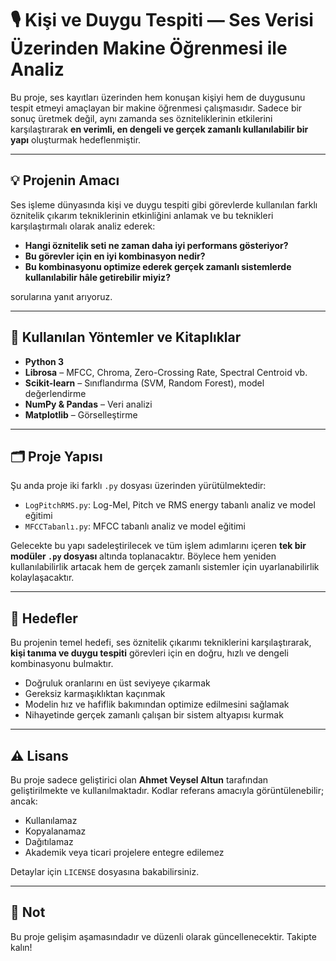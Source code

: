 # 🎙️ Kişi ve Duygu Tespiti — Ses Verisi Üzerinden Makine Öğrenmesi ile Analiz

Bu proje, ses kayıtları üzerinden hem konuşan kişiyi hem de duygusunu tespit etmeyi amaçlayan bir makine öğrenmesi çalışmasıdır. Sadece bir sonuç üretmek değil, aynı zamanda ses özniteliklerinin etkilerini karşılaştırarak **en verimli, en dengeli ve gerçek zamanlı kullanılabilir bir yapı** oluşturmak hedeflenmiştir.

---

## 💡 Projenin Amacı

Ses işleme dünyasında kişi ve duygu tespiti gibi görevlerde kullanılan farklı öznitelik çıkarım tekniklerinin etkinliğini anlamak ve bu teknikleri karşılaştırmalı olarak analiz ederek:

- **Hangi öznitelik seti ne zaman daha iyi performans gösteriyor?**
- **Bu görevler için en iyi kombinasyon nedir?**
- **Bu kombinasyonu optimize ederek gerçek zamanlı sistemlerde kullanılabilir hâle getirebilir miyiz?**

sorularına yanıt arıyoruz.

---

## 🧠 Kullanılan Yöntemler ve Kitaplıklar

- **Python 3**
- **Librosa** – MFCC, Chroma, Zero-Crossing Rate, Spectral Centroid vb.
- **Scikit-learn** – Sınıflandırma (SVM, Random Forest), model değerlendirme
- **NumPy & Pandas** – Veri analizi
- **Matplotlib** – Görselleştirme

---

## 🗂️ Proje Yapısı

Şu anda proje iki farklı `.py` dosyası üzerinden yürütülmektedir:

- `LogPitchRMS.py`: Log-Mel, Pitch ve RMS energy tabanlı analiz ve model eğitimi
- `MFCCTabanlı.py`: MFCC tabanlı analiz ve model eğitimi

Gelecekte bu yapı sadeleştirilecek ve tüm işlem adımlarını içeren **tek bir modüler `.py` dosyası** altında toplanacaktır. Böylece hem yeniden kullanılabilirlik artacak hem de gerçek zamanlı sistemler için uyarlanabilirlik kolaylaşacaktır.

---

## 🎯 Hedefler

Bu projenin temel hedefi, ses öznitelik çıkarımı tekniklerini karşılaştırarak, **kişi tanıma ve duygu tespiti** görevleri için en doğru, hızlı ve dengeli kombinasyonu bulmaktır.

- Doğruluk oranlarını en üst seviyeye çıkarmak
- Gereksiz karmaşıklıktan kaçınmak
- Modelin hız ve hafiflik bakımından optimize edilmesini sağlamak
- Nihayetinde gerçek zamanlı çalışan bir sistem altyapısı kurmak

---

## ⚠️ Lisans

Bu proje sadece geliştirici olan **Ahmet Veysel Altun** tarafından geliştirilmekte ve kullanılmaktadır. Kodlar referans amacıyla görüntülenebilir; ancak:

- Kullanılamaz  
- Kopyalanamaz  
- Dağıtılamaz  
- Akademik veya ticari projelere entegre edilemez  

Detaylar için `LICENSE` dosyasına bakabilirsiniz.

---

## 📌 Not

Bu proje gelişim aşamasındadır ve düzenli olarak güncellenecektir. Takipte kalın!
